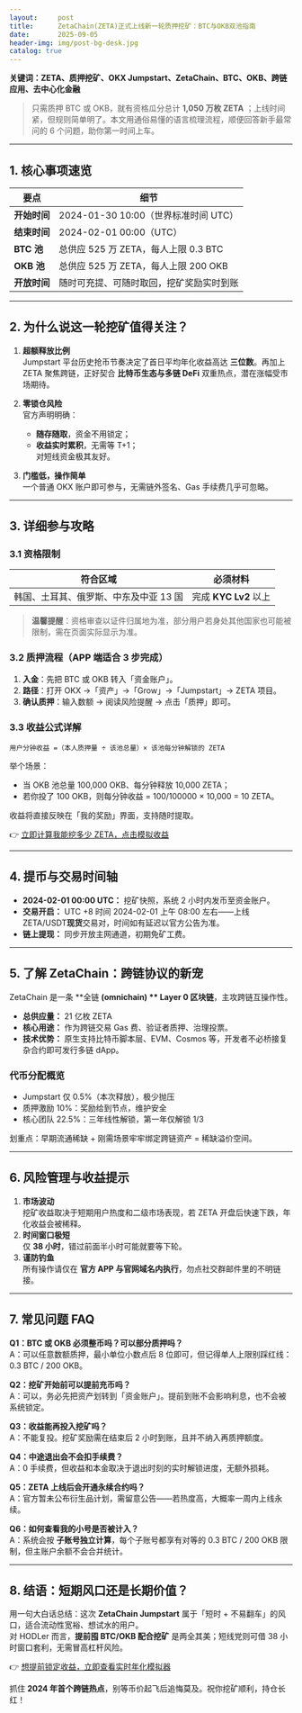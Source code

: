 ```yaml
---
layout:     post
title:      ZetaChain(ZETA)正式上线新一轮质押挖矿：BTC与OKB双池指南
date:       2025-09-05
header-img: img/post-bg-desk.jpg
catalog: true
---
```


**关键词：ZETA、质押挖矿、OKX Jumpstart、ZetaChain、BTC、OKB、跨链应用、去中心化金融**

> 只需质押 BTC 或 OKB，就有资格瓜分总计 **1,050 万枚 ZETA** ；上线时间紧，但规则简单明了。本文用通俗易懂的语言梳理流程，顺便回答新手最常问的 6 个问题，助你第一时间上车。

---

## 1. 核心事项速览  

| 要点 | 细节 |
|------|------|
| **开始时间** | 2024-01-30 10:00（世界标准时间 UTC） |
| **结束时间** | 2024-02-01 00:00（UTC） |
| **BTC 池**   | 总供应 525 万 ZETA，每人上限 0.3 BTC |
| **OKB 池**   | 总供应 525 万 ZETA，每人上限 200 OKB |
| **开放时间** | 随时可充提、可随时取回，挖矿奖励实时到账 |

---

## 2. 为什么说这一轮挖矿值得关注？

1. **超额释放比例**  
   Jumpstart 平台历史抢币节奏决定了首日平均年化收益高达 **三位数**。再加上 ZETA 聚焦跨链，正好契合 **比特币生态与多链 DeFi** 双重热点，潜在涨幅受市场期待。

2. **零锁仓风险**  
   官方声明明确：  
   - **随存随取**，资金不用锁定；  
   - **收益实时累积**，无需等 T+1；  
   对短线资金极其友好。

3. **门槛低，操作简单**  
   一个普通 OKX 账户即可参与，无需链外签名、Gas 手续费几乎可忽略。

---

## 3. 详细参与攻略  

### 3.1 资格限制
| 符合区域 | 必须材料 |
|----------|----------|
| 韩国、土耳其、俄罗斯、中东及中亚 13 国 | 完成 **KYC Lv2** 以上 |

> **温馨提醒**：资格审查以证件归属地为准，部分用户若身处其他国家也可能被限制，需在页面实际显示为准。

### 3.2 质押流程（APP 端适合 3 步完成）
1. **入金**：先把 BTC 或 OKB 转入「资金账户」。  
2. **路径**：打开 OKX →「资产」→「Grow」→「Jumpstart」→ ZETA 项目。  
3. **确认质押**：输入数额 → 阅读风险提醒 → 点击「质押」即可。  

### 3.3 收益公式详解  
```
用户分钟收益 =（本人质押量 ÷ 该池总量）× 该池每分钟解锁的 ZETA  
```
举个场景：  
- 当 OKB 池总量 100,000 OKB、每分钟释放 10,000 ZETA；  
- 若你投了 100 OKB，则每分钟收益 = 100/100000 × 10,000 = 10 ZETA。  

收益将直接反映在「我的奖励」界面，支持随时提取。

👉 [立即计算我能挖多少 ZETA，点击模拟收益](https://okxdog.com/)

---

## 4. 提币与交易时间轴

- **2024-02-01 00:00 UTC：** 挖矿快照，系统 2 小时内发币至资金账户。  
- **交易开启：** UTC +8 时间 2024-02-01 上午 08:00 左右——上线 ZETA/USDT**现货**交易对，时间如有延迟以官方公告为准。  
- **链上提现：** 同步开放主网通道，初期免矿工费。

---

## 5. 了解 ZetaChain：跨链协议的新宠

ZetaChain 是一条 **全链 **(omnichain) ** Layer 0 区块链**，主攻跨链互操作性。  
- **总供应量：** 21 亿枚 ZETA  
- **核心用途：** 作为跨链交易 Gas 费、验证者质押、治理投票。  
- **技术优势：** 原生支持比特币脚本层、EVM、Cosmos 等，开发者不必桥接复杂合约即可发行多链 dApp。  

### 代币分配概览  
- Jumpstart 仅 0.5%（本次释放），极少抛压  
- 质押激励 10%：奖励给到节点，维护安全  
- 核心团队 22.5%：三年线性解锁，第一年仅解锁 1/3  

划重点：早期流通稀缺 + 刚需场景牢牢绑定跨链资产 = 稀缺溢价空间。

---

## 6. 风险管理与收益提示

1. **市场波动**  
   挖矿收益取决于短期用户热度和二级市场表现，若 ZETA 开盘后快速下跌，年化收益会被稀释。  
2. **时间窗口极短**  
   仅 **38 小时**，错过前面半小时可能就要等下轮。  
3. **谨防钓鱼**  
   所有操作请仅在 **官方 APP 与官网域名内执行**，勿点社交群邮件里的不明链接。

---

## 7. 常见问题 FAQ

**Q1：BTC 或 OKB 必须整币吗？可以部分质押吗？**  
A：可以任意数额质押，最小单位小数点后 8 位即可，但记得单人上限别踩红线：0.3 BTC / 200 OKB。

**Q2：挖矿开始前可以提前充币吗？**  
A：可以，务必先把资产划转到「资金账户」。提前到账不会影响利息，也不会被系统锁定。

**Q3：收益能再投入挖矿吗？**  
A：不能复投。挖矿奖励需在结束后 2 小时到账，且并不纳入再质押额度。

**Q4：中途退出会不会扣手续费？**  
A：0 手续费，但收益和本金取决于退出时刻的实时解锁进度，无额外损耗。

**Q5：ZETA 上线后会开通永续合约吗？**  
A：官方暂未公布衍生品计划，需留意公告——若热度高，大概率一周内上线永续。

**Q6：如何查看我的小号是否被计入？**  
A：系统会按 **子账号独立计算**，每个子账号都享有对等的 0.3 BTC / 200 OKB 限制，但主账户余额不会合并统计。

---

## 8. 结语：短期风口还是长期价值？

用一句大白话总结：这次 **ZetaChain Jumpstart** 属于「短时 + 不易翻车」的风口，适合流动性宽裕、想试水的用户。  
对 HODLer 而言，**提前囤 BTC/OKB 配合挖矿** 是两全其美；短线党则可借 38 小时窗口套利，无需冒高杠杆风险。

👉 [想提前锁定收益，立即查看实时年化模拟器](https://okxdog.com/)

抓住 **2024 年首个跨链热点**，别等币价起飞后追悔莫及。祝你挖矿顺利，持仓长红！